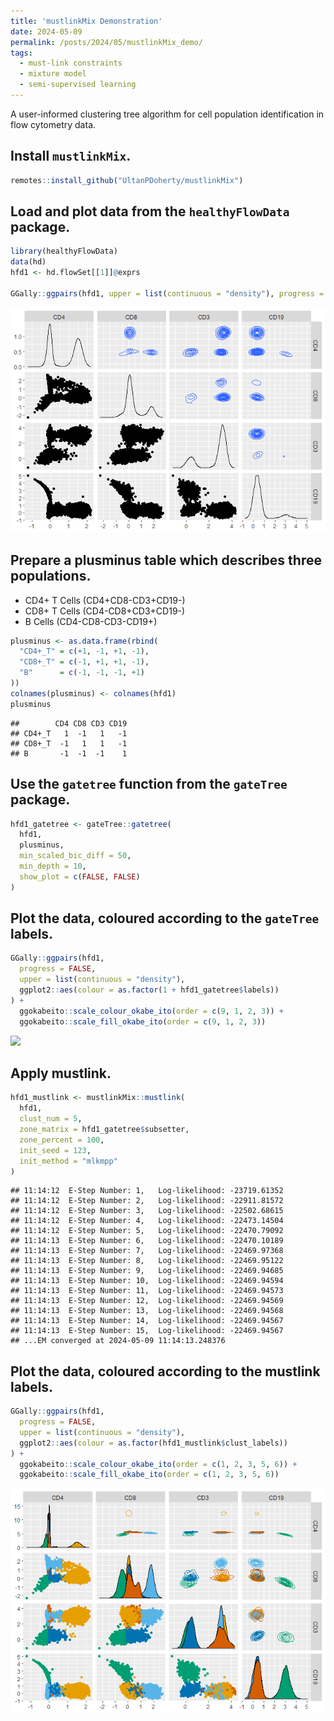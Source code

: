 ```yaml
---
title: 'mustlinkMix Demonstration'
date: 2024-05-09
permalink: /posts/2024/05/mustlinkMix_demo/
tags:
  - must-link constraints
  - mixture model
  - semi-supervised learning
---
```


A user-informed clustering tree algorithm for cell population identification in flow cytometry data.

## Install `mustlinkMix`.

``` r
remotes::install_github("UltanPDoherty/mustlinkMix")
```

## Load and plot data from the `healthyFlowData` package.

``` r
library(healthyFlowData)
data(hd)
hfd1 <- hd.flowSet[[1]]@exprs

GGally::ggpairs(hfd1, upper = list(continuous = "density"), progress = FALSE)
```

![](/images/mustlinkMix/hfd1_setup-1.png)<!-- -->

## Prepare a plusminus table which describes three populations.

- CD4+ T Cells (CD4+CD8-CD3+CD19-)
- CD8+ T Cells (CD4-CD8+CD3+CD19-)
- B Cells (CD4-CD8-CD3-CD19+)

``` r
plusminus <- as.data.frame(rbind(
  "CD4+_T" = c(+1, -1, +1, -1),
  "CD8+_T" = c(-1, +1, +1, -1),
  "B"      = c(-1, -1, -1, +1)
))
colnames(plusminus) <- colnames(hfd1)
plusminus
```

    ##        CD4 CD8 CD3 CD19
    ## CD4+_T   1  -1   1   -1
    ## CD8+_T  -1   1   1   -1
    ## B       -1  -1  -1    1

## Use the `gatetree` function from the `gateTree` package.

``` r
hfd1_gatetree <- gateTree::gatetree(
  hfd1,
  plusminus,
  min_scaled_bic_diff = 50,
  min_depth = 10,
  show_plot = c(FALSE, FALSE)
)
```

## Plot the data, coloured according to the `gateTree` labels.

``` r
GGally::ggpairs(hfd1,
  progress = FALSE,
  upper = list(continuous = "density"),
  ggplot2::aes(colour = as.factor(1 + hfd1_gatetree$labels))
) +
  ggokabeito::scale_colour_okabe_ito(order = c(9, 1, 2, 3)) +
  ggokabeito::scale_fill_okabe_ito(order = c(9, 1, 2, 3))
```

![](/images/mustlinkMix/figure-gfm/ggpairs_gatetree-1.png)<!-- -->

## Apply mustlink.

``` r
hfd1_mustlink <- mustlinkMix::mustlink(
  hfd1,
  clust_num = 5,
  zone_matrix = hfd1_gatetree$subsetter,
  zone_percent = 100,
  init_seed = 123,
  init_method = "mlkmpp"
)
```

    ## 11:14:12  E-Step Number: 1,   Log-likelihood: -23719.61352
    ## 11:14:12  E-Step Number: 2,   Log-likelihood: -22911.81572
    ## 11:14:12  E-Step Number: 3,   Log-likelihood: -22502.68615
    ## 11:14:12  E-Step Number: 4,   Log-likelihood: -22473.14504
    ## 11:14:12  E-Step Number: 5,   Log-likelihood: -22470.79092
    ## 11:14:13  E-Step Number: 6,   Log-likelihood: -22470.10189
    ## 11:14:13  E-Step Number: 7,   Log-likelihood: -22469.97368
    ## 11:14:13  E-Step Number: 8,   Log-likelihood: -22469.95122
    ## 11:14:13  E-Step Number: 9,   Log-likelihood: -22469.94685
    ## 11:14:13  E-Step Number: 10,  Log-likelihood: -22469.94594
    ## 11:14:13  E-Step Number: 11,  Log-likelihood: -22469.94573
    ## 11:14:13  E-Step Number: 12,  Log-likelihood: -22469.94569
    ## 11:14:13  E-Step Number: 13,  Log-likelihood: -22469.94568
    ## 11:14:13  E-Step Number: 14,  Log-likelihood: -22469.94567
    ## 11:14:13  E-Step Number: 15,  Log-likelihood: -22469.94567
    ## ...EM converged at 2024-05-09 11:14:13.248376

## Plot the data, coloured according to the mustlink labels.

``` r
GGally::ggpairs(hfd1,
  progress = FALSE,
  upper = list(continuous = "density"),
  ggplot2::aes(colour = as.factor(hfd1_mustlink$clust_labels))
) +
  ggokabeito::scale_colour_okabe_ito(order = c(1, 2, 3, 5, 6)) +
  ggokabeito::scale_fill_okabe_ito(order = c(1, 2, 3, 5, 6))
```

![](/images/mustlinkMix/ggpairs_mustlink-1.png)<!-- -->
